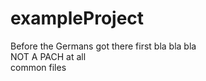 # exampleProject
Before the Germans got there first
bla bla bla
<br>
NOT A PACH at all
<br>
common files

